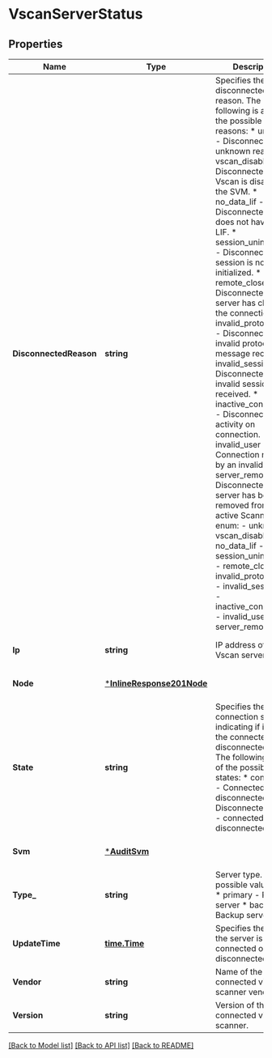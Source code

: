 # VscanServerStatus

## Properties
Name | Type | Description | Notes
------------ | ------------- | ------------- | -------------
**DisconnectedReason** | **string** | Specifies the server disconnected reason. The following is a list of the possible reasons: * unknown                   - Disconnected, unknown reason. * vscan_disabled            - Disconnected, Vscan is disabled on the SVM. * no_data_lif               - Disconnected, SVM does not have data LIF. * session_uninitialized     - Disconnected, session is not initialized. * remote_closed             - Disconnected, server has closed the connection. * invalid_protocol_msg      - Disconnected, invalid protocol message received. * invalid_session_id        - Disconnected, invalid session ID received. * inactive_connection       - Disconnected, no activity on connection. * invalid_user              - Connection request by an invalid user. * server_removed            - Disconnected, server has been removed from the active Scanners List. enum:   - unknown   - vscan_disabled   - no_data_lif   - session_uninitialized   - remote_closed   - invalid_protocol_msg   - invalid_session_id   - inactive_connection   - invalid_user   - server_removed  | [optional] [default to null]
**Ip** | **string** | IP address of the Vscan server. | [optional] [default to null]
**Node** | [***InlineResponse201Node**](inline_response_201_node.md) |  | [optional] [default to null]
**State** | **string** | Specifies the server connection state indicating if it is in the connected or disconnected state. The following is a list of the possible states: * connected                 - Connected * disconnected              - Disconnected enum:   - connected   - disconnected  | [optional] [default to null]
**Svm** | [***AuditSvm**](audit_svm.md) |  | [optional] [default to null]
**Type_** | **string** | Server type. The possible values are:   * primary - Primary server   * backup  - Backup server  | [optional] [default to null]
**UpdateTime** | [**time.Time**](time.Time.md) | Specifies the time the server is in the connected or disconnected state. | [optional] [default to null]
**Vendor** | **string** | Name of the connected virus-scanner vendor. | [optional] [default to null]
**Version** | **string** | Version of the connected virus-scanner. | [optional] [default to null]

[[Back to Model list]](../README.md#documentation-for-models) [[Back to API list]](../README.md#documentation-for-api-endpoints) [[Back to README]](../README.md)


